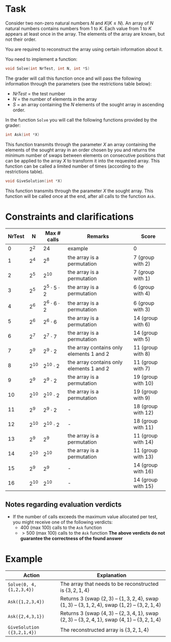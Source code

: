 # Task

Consider two non-zero natural numbers $N$ and $K (K \leq N)$. An array of $N$ natural numbers contains numbers from $1$ to $K$. Each value from $1$ to $K$ appears at least once in the array. The elements of the array are known, but not their order.

You are required to reconstruct the array using certain information about it.

You need to implement a function:

```cpp
void Solve(int NrTest, int N, int *S)
```

The grader will call this function once and will pass the following information through the parameters (see the restrictions table below):

* $NrTest$ = the test number
* $N$ = the number of elements in the array
* $S$ = an array containing the $N$ elements of the sought array in ascending order.

In the function `Solve` you will call the following functions provided by the grader:

```cpp
int Ask(int *X)
```

This function transmits through the parameter $X$ an array containing the elements of the sought array in an order chosen by you and returns the minimum number of swaps between elements on consecutive positions that can be applied to the array $X$ to transform it into the requested array.
This function can be called a limited number of times (according to the restrictions table).

```cpp
void GiveSolution(int *X)
```

This function transmits through the parameter $X$ the sought array. This function will be called once at the end, after all calls to the function `Ask`.

# Constraints and clarifications

|NrTest|N|Max # calls|Remarks|Score|
|-|-|-|-|-|
|0|$2^2$|$24$|example|$0$|
|1|$2^4$|$2^8$|the array is a permutation|$7$ (group with $2$)|
|2|$2^5$|$2^{10}$|the array is a permutation|$7$ (group with $1$)|
|3|$2^5$|$2^5 \cdot 5 \cdot 2$|the array is a permutation|$6$ (group with $4$)|
|4|$2^6$|$2^6 \cdot 6 \cdot 2$|the array is a permutation|$6$ (group with $3$)|
|5|$2^6$|$2^6 \cdot 6$|the array is a permutation|$14$ (group with $6$)|
|6|$2^7$|$2^7 \cdot 7$|the array is a permutation|$14$ (group with $5$)|
|7|$2^9$|$2^9 \cdot 2$|the array contains only elements $1$ and $2$|$11$ (group with $8$)|
|8|$2^{10}$|$2^{10} \cdot 2$|the array contains only elements $1$ and $2$|$11$ (group with $7$)|
|9|$2^9$|$2^9 \cdot 2$|the array is a permutation|$19$ (group with $10$)|
|10|$2^{10}$|$2^{10} \cdot 2$|the array is a permutation|$19$ (group with $9$)|
|11|$2^9$|$2^9 \cdot 2$|-|$18$ (group with $12$)|
|12|$2^{10}$|$2^{10} \cdot 2$|-|$18$ (group with $11$)|
|13|$2^9$|$2^9$|the array is a permutation|$11$ (group with $14$)|
|14|$2^{10}$|$2^{10}$|the array is a permutation|$11$ (group with $13$)|
|15|$2^9$|$2^9$|-|$14$ (group with $16$)|
|16|$2^{10}$|$2^{10}$|-|$14$ (group with $15$)|

## Notes regarding evaluation verdicts
* If the number of calls exceeds the maximum value allocated per test, you might receive one of the following verdicts:
    - $400$ (max $100$) calls to the `Ask` function
    - $> 500$ (max $100$) calls to the `Ask` function
**The above verdicts do not guarantee the correctness of the found answer**

# Example

|Action|Explanation|
|-|--------|
|`Solve(0, 4, {1,2,3,4})`|The array that needs to be reconstructed is $\{3,2,1,4\}$|
|`Ask({1,2,3,4})`|Returns $3$ (swap ($2,3$) – {$1,3,2,4$}, swap ($1,3$) – {$3,1,2,4$}, swap $(1,2)$ – {$3,2,1,4$}|
|`Ask({2,4,3,1})`|Returns $3$ (swap ($4,3$) – {$2,3,4,1$}, swap ($2,3$) – {$3,2,4,1$}, swap $(4,1)$ – {$3,2,1,4$}|
|`GiveSolution ({3,2,1,4})`|The reconstructed array is $\{3,2,1,4\}$|

